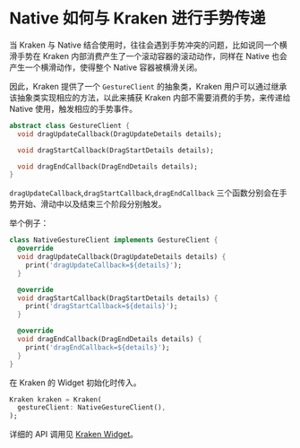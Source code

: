 # Native 如何与 Kraken 进行手势传递

当 Kraken 与 Native 结合使用时，往往会遇到手势冲突的问题，比如说同一个横滑手势在 Kraken 内部消费产生了一个滚动容器的滚动动作，同样在 Native 也会产生一个横滑动作，使得整个 Native 容器被横滑关闭。

因此，Kraken 提供了一个 `GestureClient` 的抽象类，Kraken 用户可以通过继承该抽象类实现相应的方法，以此来捕获 Kraken 内部不需要消费的手势，来传递给 Native 使用，触发相应的手势事件。

```dart
abstract class GestureClient {
  void dragUpdateCallback(DragUpdateDetails details);

  void dragStartCallback(DragStartDetails details);

  void dragEndCallback(DragEndDetails details);
}
```

`dragUpdateCallback`,`dragStartCallback`,`dragEndCallback` 三个函数分别会在手势开始、滑动中以及结束三个阶段分别触发。

举个例子：

```dart
class NativeGestureClient implements GestureClient {
  @override
  void dragUpdateCallback(DragUpdateDetails details) {
    print('dragUpdateCallback=${details}');
  }

  @override
  void dragStartCallback(DragStartDetails details) {
    print('dragStartCallback=${details}');
  }

  @override
  void dragEndCallback(DragEndDetails details) {
    print('dragEndCallback=${details}');
  }
}
```

在 Kraken 的 Widget 初始化时传入。

```dart
Kraken kraken = Kraken(
  gestureClient: NativeGestureClient(),
);
```

详细的 API 调用见 [Kraken Widget](/api/widget)。

